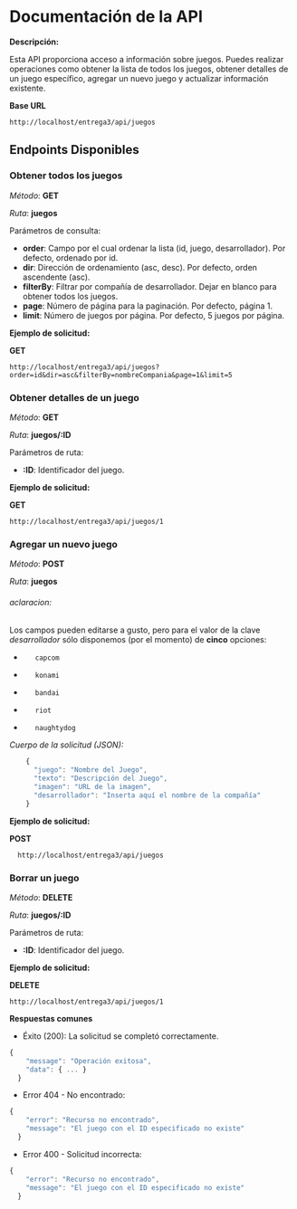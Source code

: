 # Documentación de la API

**Descripción:**

Esta API proporciona acceso a información sobre juegos. Puedes realizar operaciones como obtener la lista de todos los juegos, obtener detalles de un juego específico, agregar un nuevo juego y actualizar información existente.

**Base URL**
```plaintext
http://localhost/entrega3/api/juegos
```
## Endpoints Disponibles

### **Obtener todos los juegos**

*Método*: **GET**

*Ruta*: **juegos**

Parámetros de consulta:
- **order**: Campo por el cual ordenar la lista (id, juego, desarrollador). Por defecto, ordenado por id.
- **dir**: Dirección de ordenamiento (asc, desc). Por defecto, orden ascendente (asc).
- **filterBy**: Filtrar por compañía de desarrollador. Dejar en blanco para obtener todos los juegos.
- **page**: Número de página para la paginación. Por defecto, página 1.
- **limit**: Número de juegos por página. Por defecto, 5 juegos por página.

**Ejemplo de solicitud:**

**GET**

```plaintext
http://localhost/entrega3/api/juegos?order=id&dir=asc&filterBy=nombreCompania&page=1&limit=5
```
### **Obtener detalles de un juego**

*Método*: **GET**

*Ruta*: **juegos/:ID**

Parámetros de ruta:
  - **:ID**: Identificador del juego.

**Ejemplo de solicitud:**

**GET**

```plaintext
http://localhost/entrega3/api/juegos/1
```
### **Agregar un nuevo juego** 

*Método*: **POST**

*Ruta*: **juegos**

###### *aclaracion:*
Los campos pueden editarse a gusto, pero para el valor de la clave *desarrollador* sólo disponemos (por el momento) de **cinco** opciones:
-  ```plaintext
      capcom
   ```
      
-  ```plaintext
      konami
   ```
   
-  ```plaintext
      bandai
   ```  
-  ```plaintext
      riot
   ``` 
  
-  ```plaintext
      naughtydog
   ```    

*Cuerpo de la solicitud (JSON):*
 
```javascript
    {
      "juego": "Nombre del Juego",
      "texto": "Descripción del Juego",
      "imagen": "URL de la imagen",
      "desarrollador": "Inserta aquí el nombre de la compañía"
    }
```

**Ejemplo de solicitud:**

**POST**

```plaintext
  http://localhost/entrega3/api/juegos
```
### **Borrar un juego** 

*Método*: **DELETE**

*Ruta*: **juegos/:ID**

Parámetros de ruta:
  - **:ID**: Identificador del juego.

**Ejemplo de solicitud:**

**DELETE**

```plaintext
http://localhost/entrega3/api/juegos/1
```

**Respuestas comunes**

- Éxito (200): La solicitud se completó correctamente.
```javascript
{
    "message": "Operación exitosa",
    "data": { ... }
  }
```
- Error 404 - No encontrado:
```javascript
{
    "error": "Recurso no encontrado",
    "message": "El juego con el ID especificado no existe"
  }
```
- Error 400 - Solicitud incorrecta:
```javascript
{
    "error": "Recurso no encontrado",
    "message": "El juego con el ID especificado no existe"
  }
```

